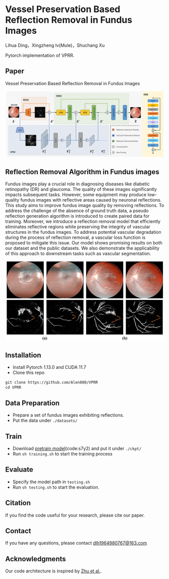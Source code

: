 # Vessel Preservation Based Reflection Removal in Fundus Images

Lihua Ding，Xingzheng lv(Mule)，Shuchang Xu

Pytorch implementation of VPRR.

## Paper

Vessel Preservation Based Reflection Removal in Fundus Images

<p align="center">
  <img src="figures\z6.png">
</p>

## Reflection Removal Algorithm in Fundus images

Fundus images play a crucial role in diagnosing diseases like diabetic retinopathy (DR) and glaucoma. The quality of these images significantly impacts subsequent tasks. However, some equipment may produce low-quality fundus images with reflective areas caused by neuronal reflections. This study aims to improve fundus image quality by removing reflections. To address the challenge of the absence of ground truth data, a pseudo reflection generation algorithm is introduced to create paired data for training. Moreover, we introduce a reflection removal model that efficiently eliminates reflective regions while preserving the integrity of vascular structures in the fundus images. To address potential vascular degradation during the process of reflection removal, a vascular loss function is proposed to mitigate this issue. Our model shows promising results on both our dataset and the public datasets. We also demonstrate the applicability of this approach to downstream tasks such as vascular segmentation.

<p align="center">
  <img src="figures/z4.png">
</p>

## Installation

* Install Pytorch 1.13.0 and CUDA 11.7
* Clone this repo

```
git clone https://github.com/Alen880/VPRR
cd VPRR
```

## Data Preparation

* Prepare a set of fundus images exhibiting reflections.
* Put the data under `./datasets/`


## Train

* Download [pretrain model](https://pan.baidu.com/s/1VN2JJfOZBc3vGOBsZRXoow)(code:s7y2) and put it under `./ckpt/`
* Run `sh training.sh` to start the training process

## Evaluate

* Specify the model path in `testing.sh`
* Run `sh testing.sh` to start the evaluation.


## Citation

If you find the code useful for your research, please cite our paper.

## Contact

If you have any questions, please contact dlh1964980767@163.com

## Acknowledgments

Our code architecture is inspired by [Zhu et al.](https://openaccess.thecvf.com/content/CVPR2024/html/Zhu_Revisiting_Single_Image_Reflection_Removal_In_the_Wild_CVPR_2024_paper.html).
